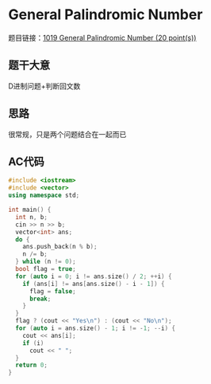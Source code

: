 # General Palindromic Number
题目链接：[1019 General Palindromic Number (20 point(s))](https://pintia.cn/problem-sets/994805342720868352/problems/994805487143337984)

## 题干大意

D进制问题+判断回文数

## 思路

很常规，只是两个问题结合在一起而已

## AC代码

```cpp linenums="1"
#include <iostream>
#include <vector>
using namespace std;

int main() {
  int n, b;
  cin >> n >> b;
  vector<int> ans;
  do {
    ans.push_back(n % b);
    n /= b;
  } while (n != 0);
  bool flag = true;
  for (auto i = 0; i != ans.size() / 2; ++i) {
    if (ans[i] != ans[ans.size() - i - 1]) {
      flag = false;
      break;
    }
  }
  flag ? (cout << "Yes\n") : (cout << "No\n");
  for (auto i = ans.size() - 1; i != -1; --i) {
    cout << ans[i];
    if (i)
      cout << " ";
  }
  return 0;
}
```
